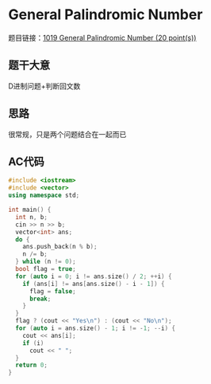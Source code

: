 # General Palindromic Number
题目链接：[1019 General Palindromic Number (20 point(s))](https://pintia.cn/problem-sets/994805342720868352/problems/994805487143337984)

## 题干大意

D进制问题+判断回文数

## 思路

很常规，只是两个问题结合在一起而已

## AC代码

```cpp linenums="1"
#include <iostream>
#include <vector>
using namespace std;

int main() {
  int n, b;
  cin >> n >> b;
  vector<int> ans;
  do {
    ans.push_back(n % b);
    n /= b;
  } while (n != 0);
  bool flag = true;
  for (auto i = 0; i != ans.size() / 2; ++i) {
    if (ans[i] != ans[ans.size() - i - 1]) {
      flag = false;
      break;
    }
  }
  flag ? (cout << "Yes\n") : (cout << "No\n");
  for (auto i = ans.size() - 1; i != -1; --i) {
    cout << ans[i];
    if (i)
      cout << " ";
  }
  return 0;
}
```
